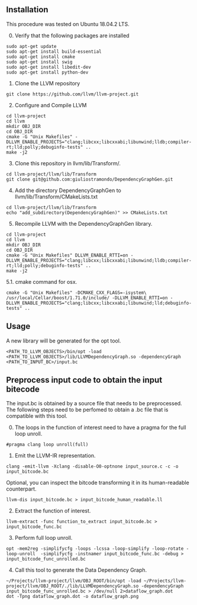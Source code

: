 Installation
----------

This procedure was tested on Ubuntu 18.04.2 LTS.

0. Verify that the following packages are installed
```
sudo apt-get update
sudo apt-get install build-essential
sudo apt-get install cmake
sudo apt-get install swig
sudo apt-get install libedit-dev
sudo apt-get install python-dev
```

1. Clone the LLVM repository
```
git clone https://github.com/llvm/llvm-project.git
```

2. Configure and Compile LLVM
```
cd llvm-project
cd llvm
mkdir OBJ_DIR
cd OBJ_DIR
cmake -G "Unix Makefiles" -DLLVM_ENABLE_PROJECTS="clang;libcxx;libcxxabi;libunwind;lldb;compiler-rt;lld;polly;debuginfo-tests" ..
make -j2
```

3. Clone this repository in llvm/lib/Transform/.
```
cd llvm-project/llvm/lib/Transform
git clone git@github.com:giuliostramondo/DependencyGraphGen.git
```
4. Add the directory DependencyGraphGen to llvm/lib/Transform/CMakeLists.txt
```
cd llvm-project/llvm/lib/Transform
echo "add_subdirectory(DependencyGraphGen)" >> CMakeLists.txt
```

5. Recompile LLVM with the DependencyGraphGen library.
```
cd llvm-project
cd llvm
mkdir OBJ_DIR
cd OBJ_DIR
cmake -G "Unix Makefiles" DLLVM_ENABLE_RTTI=on -DLLVM_ENABLE_PROJECTS="clang;libcxx;libcxxabi;libunwind;lldb;compiler-rt;lld;polly;debuginfo-tests" ..
make -j2
```

5.1. cmake command for osx.
```
cmake -G "Unix Makefiles" -DCMAKE_CXX_FLAGS=-isystem\ /usr/local/Cellar/boost/1.71.0/include/ -DLLVM_ENABLE_RTTI=on -DLLVM_ENABLE_PROJECTS="clang;libcxx;libcxxabi;libunwind;lld;debuginfo-tests" ..
```

Usage
------
A new library will be generated for the opt tool.

```
<PATH_TO_LLVM_OBJECTS>/bin/opt -load <PATH_TO_LLVM_OBJECTS>/lib/LLVMDependencyGraph.so -dependencyGraph <PATH_TO_INPUT_BC>/input.bc
```

Preprocess input code to obtain the input bitecode
---------------------------------------------------
The input.bc is obtained by a source file that needs to be preprocessed.
The following steps need to be perfomed to obtain a .bc file that is compatible with this tool.

0. The loops in the function of interest need to have a pragma for the full loop unroll.
```
#pragma clang loop unroll(full)
```

1. Emit the LLVM-IR representation.
```
clang -emit-llvm -Xclang -disable-O0-optnone input_source.c -c -o input_bitcode.bc
```
Optional, you can inspect the bitcode transforming it in its human-readable counterpart.
```
llvm-dis input_bitcode.bc > input_bitcode_human_readable.ll
```

2. Extract the function of interest.
```
llvm-extract -func function_to_extract input_bitcode.bc > input_bitcode_func.bc
```

3. Perform full loop unroll.

```
opt -mem2reg -simplifycfg -loops -lcssa -loop-simplify -loop-rotate -loop-unroll  -simplifycfg -instnamer input_bitcode_func.bc -debug > input_bitcode_func_unrolled.bc
```

4. Call this tool to generate the Data Dependency Graph.

```
~/Projects/llvm-project/llvm/OBJ_ROOT/bin/opt -load ~/Projects/llvm-project/llvm/OBJ_ROOT/./lib/LLVMDependencyGraph.so -dependencyGraph input_bitcode_func_unrolled.bc > /dev/null 2>dataflow_graph.dot
dot -Tpng dataflow_graph.dot -o dataflow_graph.png
```
